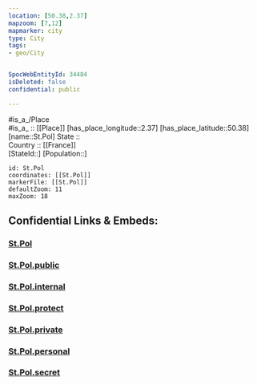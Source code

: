 ```yaml
---
location: [50.38,2.37] 
mapzoom: [7,12] 
mapmarker: city 
type: City
tags:
- geo/City


SpocWebEntityId: 34484
isDeleted: false
confidential: public

---
```

#is_a_/Place  
#is_a_ :: [[Place]] 
[has_place_longitude::2.37] 
[has_place_latitude::50.38] 
[name::St.Pol] 
State ::  
Country :: [[France]]  
[StateId::] 
[Population::] 



```leaflet
id: St.Pol
coordinates: [[St.Pol]] 
markerFile: [[St.Pol]] 
defaultZoom: 11 
maxZoom: 18
```


## Confidential Links & Embeds: 

### [St.Pol](/_Standards/Earth/Continent/Europe/Europe~West/France/regions~France/Hauts-de-France/departments~Hauts-de-France/Pas-de-Calais/communes~Pas-de-Calais/Arras/cities~Arras/St.Pol.md) 

### [St.Pol.public](/_public/Earth/Continent/Europe/Europe~West/France/regions~France/Hauts-de-France/departments~Hauts-de-France/Pas-de-Calais/communes~Pas-de-Calais/Arras/cities~Arras/St.Pol.public.md) 

### [St.Pol.internal](/_internal/Earth/Continent/Europe/Europe~West/France/regions~France/Hauts-de-France/departments~Hauts-de-France/Pas-de-Calais/communes~Pas-de-Calais/Arras/cities~Arras/St.Pol.internal.md) 

### [St.Pol.protect](/_protect/Earth/Continent/Europe/Europe~West/France/regions~France/Hauts-de-France/departments~Hauts-de-France/Pas-de-Calais/communes~Pas-de-Calais/Arras/cities~Arras/St.Pol.protect.md) 

### [St.Pol.private](/_private/Earth/Continent/Europe/Europe~West/France/regions~France/Hauts-de-France/departments~Hauts-de-France/Pas-de-Calais/communes~Pas-de-Calais/Arras/cities~Arras/St.Pol.private.md) 

### [St.Pol.personal](/_personal/Earth/Continent/Europe/Europe~West/France/regions~France/Hauts-de-France/departments~Hauts-de-France/Pas-de-Calais/communes~Pas-de-Calais/Arras/cities~Arras/St.Pol.personal.md) 

### [St.Pol.secret](/_secret/Earth/Continent/Europe/Europe~West/France/regions~France/Hauts-de-France/departments~Hauts-de-France/Pas-de-Calais/communes~Pas-de-Calais/Arras/cities~Arras/St.Pol.secret.md)

